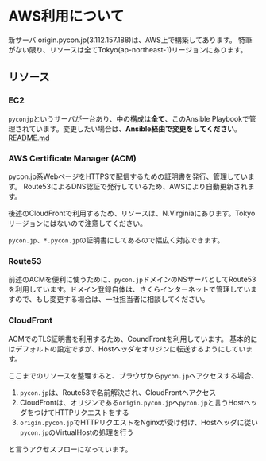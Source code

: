 # AWS利用について

新サーバ origin.pycon.jp(3.112.157.188)は、AWS上で構築してあります。
特筆がない限り、リソースは全てTokyo(ap-northeast-1)リージョンにあります。

## リソース
### EC2
`pyconjp`というサーバが一台あり、中の構成は**全て**、このAnsible Playbookで管理されています。変更したい場合は、**Ansible経由で変更をしてください**。[README.md](/README.md)

### AWS Certificate Manager (ACM)
pycon.jp系WebページをHTTPSで配信するための証明書を発行、管理しています。
Route53によるDNS認証で発行しているため、AWSにより自動更新されます。

後述のCloudFrontで利用するため、リソースは、N.Virginiaにあります。Tokyoリージョンにはないので注意してください。

`pycon.jp`、`*.pycon.jp`の証明書にしてあるので幅広く対応できます。

### Route53
前述のACMを便利に使うために、`pycon.jp`ドメインのNSサーバとしてRoute53を利用しています。ドメイン登録自体は、さくらインターネットで管理していますので、もし変更する場合は、一社担当者に相談してください。

### CloudFront
ACMでのTLS証明書を利用するため、CoundFrontを利用しています。
基本的にはデフォルトの設定ですが、Hostヘッダをオリジンに転送するようにしています。

ここまでのリソースを整理すると、ブラウザから`pycon.jp`へアクセスする場合、
1. `pycon.jp`は、Route53で名前解決され、CloudFrontへアクセス
1. CloudFrontは、オリジンである`origin.pycon.jp`へ`pycon.jp`と言うHostヘッダをつけてHTTPリクエストをする
1. `origin.pycon.jp`でHTTPリクエストをNginxが受け付け、Hostヘッダに従い`pycon.jp`のVirtualHostの処理を行う

と言うアクセスフローになっています。